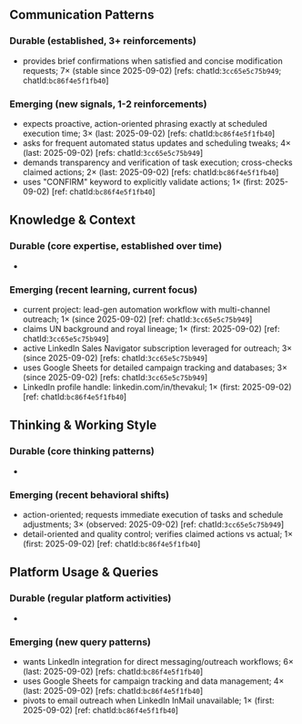 ## Communication Patterns
### Durable (established, 3+ reinforcements)
- provides brief confirmations when satisfied and concise modification requests; 7× (stable since 2025-09-02) [refs: chatId:`3cc65e5c75b949`; chatId:`bc86f4e5f1fb40`]

### Emerging (new signals, 1-2 reinforcements)
- expects proactive, action-oriented phrasing exactly at scheduled execution time; 3× (last: 2025-09-02) [refs: chatId:`bc86f4e5f1fb40`]
- asks for frequent automated status updates and scheduling tweaks; 4× (last: 2025-09-02) [refs: chatId:`3cc65e5c75b949`]
- demands transparency and verification of task execution; cross-checks claimed actions; 2× (last: 2025-09-02) [refs: chatId:`bc86f4e5f1fb40`]
- uses "CONFIRM" keyword to explicitly validate actions; 1× (first: 2025-09-02) [ref: chatId:`bc86f4e5f1fb40`]

## Knowledge & Context
### Durable (core expertise, established over time)
-

### Emerging (recent learning, current focus)
- current project: lead-gen automation workflow with multi-channel outreach; 1× (since 2025-09-02) [ref: chatId:`3cc65e5c75b949`]
- claims UN background and royal lineage; 1× (first: 2025-09-02) [ref: chatId:`3cc65e5c75b949`]
- active LinkedIn Sales Navigator subscription leveraged for outreach; 3× (since 2025-09-02) [refs: chatId:`3cc65e5c75b949`]
- uses Google Sheets for detailed campaign tracking and databases; 3× (since 2025-09-02) [refs: chatId:`3cc65e5c75b949`]
- LinkedIn profile handle: linkedin.com/in/thevakul; 1× (first: 2025-09-02) [ref: chatId:`bc86f4e5f1fb40`]

## Thinking & Working Style
### Durable (core thinking patterns)
-

### Emerging (recent behavioral shifts)
- action-oriented; requests immediate execution of tasks and schedule adjustments; 3× (observed: 2025-09-02) [ref: chatId:`3cc65e5c75b949`]
- detail-oriented and quality control; verifies claimed actions vs actual; 1× (first: 2025-09-02) [ref: chatId:`bc86f4e5f1fb40`]

## Platform Usage & Queries
### Durable (regular platform activities)
-

### Emerging (new query patterns)
- wants LinkedIn integration for direct messaging/outreach workflows; 6× (last: 2025-09-02) [refs: chatId:`bc86f4e5f1fb40`]
- uses Google Sheets for campaign tracking and data management; 4× (last: 2025-09-02) [refs: chatId:`bc86f4e5f1fb40`]
- pivots to email outreach when LinkedIn InMail unavailable; 1× (first: 2025-09-02) [ref: chatId:`bc86f4e5f1fb40`]